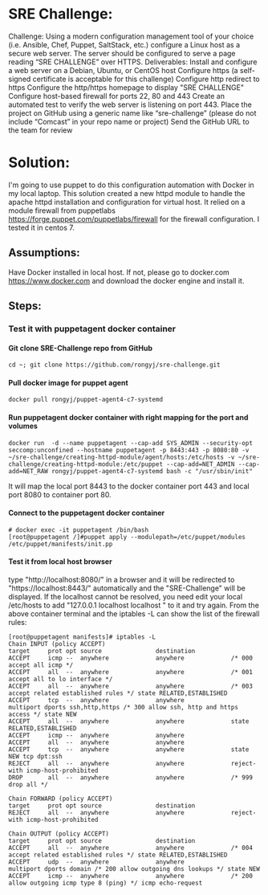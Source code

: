 # SRE Challenge:
Challenge:
Using a modern configuration management tool of your choice (i.e. Ansible, Chef, Puppet, SaltStack, etc.) configure a Linux host as a secure web server. The server should be configured to serve a page reading “SRE CHALLENGE” over HTTPS.
Deliverables:
Install and configure a web server on a Debian, Ubuntu, or CentOS host
Configure https (a self-signed certificate is acceptable for this challenge)
Configure http redirect to https
Configure the http/https homepage to display "SRE CHALLENGE"
Configure host-based firewall for ports 22, 80 and 443
Create an automated test to verify the web server is listening on port 443.
Place the project on GitHub using a generic name like “sre-challenge” (please do not include “Comcast” in your repo name or project)
Send the GitHub URL to the team for review

# Solution:
I'm going to use puppet to do this configuration automation with Docker in my local laptop. This solution created a new httpd module to handle the apache httpd installation and configuration for virtual host. It relied on a module firewall from puppetlabs https://forge.puppet.com/puppetlabs/firewall for the firewall configuration. I tested it in centos 7.
## Assumptions:
Have Docker installed in local host. If not, please go to docker.com https://www.docker.com and download the docker engine and install it.

## Steps:
### Test it with puppetagent docker container
#### Git clone SRE-Challenge repo from GitHub
```
cd ~; git clone https://github.com/rongyj/sre-challenge.git
```
#### Pull docker image for puppet agent
```
docker pull rongyj/puppet-agent4-c7-systemd
```
#### Run puppetagent docker container with right mapping for the port and volumes
```
docker run  -d --name puppetagent --cap-add SYS_ADMIN --security-opt seccomp:unconfined --hostname puppetagent -p 8443:443 -p 8080:80 -v ~/sre-challenge/creating-httpd-module/agent/hosts:/etc/hosts -v ~/sre-challenge/creating-httpd-module:/etc/puppet --cap-add=NET_ADMIN --cap-add=NET_RAW rongyj/puppet-agent4-c7-systemd bash -c "/usr/sbin/init"
```
It will map the local port 8443 to the docker container port 443 and local port 8080 to container port 80.
#### Connect to the puppetagent docker container
```
# docker exec -it puppetagent /bin/bash
[root@puppetagent /]#puppet apply --modulepath=/etc/puppet/modules /etc/puppet/manifests/init.pp

```
#### Test it from local host browser
type "http://localhost:8080/" in a browser and it will be redirected to "https://localhost:8443/" automatically and the "SRE-Challenge" will be displayed. If the localhost cannot be resolved, you need edit your local /etc/hosts to add "127.0.0.1 localhost localhost " to it and try again.
From the above container terminal and the iptables -L can show the list of the firewall rules:
```
[root@puppetagent manifests]# iptables -L
Chain INPUT (policy ACCEPT)
target     prot opt source               destination         
ACCEPT     icmp --  anywhere             anywhere             /* 000 accept all icmp */
ACCEPT     all  --  anywhere             anywhere             /* 001 accept all to lo interface */
ACCEPT     all  --  anywhere             anywhere             /* 003 accept related established rules */ state RELATED,ESTABLISHED
ACCEPT     tcp  --  anywhere             anywhere             multiport dports ssh,http,https /* 300 allow ssh, http and https access */ state NEW
ACCEPT     all  --  anywhere             anywhere             state RELATED,ESTABLISHED
ACCEPT     icmp --  anywhere             anywhere            
ACCEPT     all  --  anywhere             anywhere            
ACCEPT     tcp  --  anywhere             anywhere             state NEW tcp dpt:ssh
REJECT     all  --  anywhere             anywhere             reject-with icmp-host-prohibited
DROP       all  --  anywhere             anywhere             /* 999 drop all */

Chain FORWARD (policy ACCEPT)
target     prot opt source               destination         
REJECT     all  --  anywhere             anywhere             reject-with icmp-host-prohibited

Chain OUTPUT (policy ACCEPT)
target     prot opt source               destination         
ACCEPT     all  --  anywhere             anywhere             /* 004 accept related established rules */ state RELATED,ESTABLISHED
ACCEPT     udp  --  anywhere             anywhere             multiport dports domain /* 200 allow outgoing dns lookups */ state NEW
ACCEPT     icmp --  anywhere             anywhere             /* 200 allow outgoing icmp type 8 (ping) */ icmp echo-request
```
